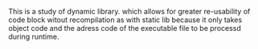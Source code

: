 This is a study of dynamic library. which allows for greater re-usability of code block witout recompilation as with static lib because it only takes object code and the adress code of the executable file to be processd during runtime.
